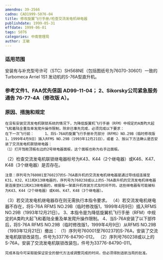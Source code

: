 ```yaml
---
amendno: 39-2566
cadno: CAD1999-S076-04
title: 修改旋翼飞行手册/检查交流发电机继电器
publishdate: 1999-05-31
effdate: 1999-06-01
tags: S076
categories: 中南管理局
author: 王敏
---
```


### 适用范围 
安装有与补充型号许可（STC）SH568NE（包括图纸号为76070-30601）一致的Turbomeca Arriel 1S1 发动机的S-76A型直升机。

<!--more-->
### 参考文件1、FAA优先信函 AD99-11-04； 2、Sikorsky公司紧急服务通告 76-77-4A（修改版 A）。

### 原因、措施和规定 
    在没有安装交流发电机联锁系统的情况下，为降低旋翼机飞行手册（RFM）中规定的A类昀大起飞和着陆全重及单发爬升操作限制，除非已事先完成，必须完成以下要求： 
    在下一次飞行前：     1、将S-76A的旋翼飞行手册补充部分（RFMS）NO.29B（临时修改版1，1999年4月9日）插入RFMS NO.29B（1993年12月21日），或者 2、按以下方法确认是否安装了交流发电机联锁继电器： 
    （1）打开驾舱顶板右边的2号继电器面板，这个面板也称为右手边面板。 
（2）检查交流发电机联锁继电器标号为K43、K44（2个继电器）或K46、K47、K48（3个继电器）是否存在。 

  
    注意：序列号为760001至760237的S-76A直升机的交流发电机继电器是通过导线组连接至K31、K32、K11和K13继电器的，序列号为760238或以上的S-76A直升机的交流发电机继电器是连接至K11和K13继电器的，根据每一架直升机改装方式及时间不同，这些继电器有可能被标为K43、K44（2个继电器）或K46、K47、K48（3个继电器）。 
（3）若交流发电机继电器存在则无需执行本指令要求。 
（4）若交流发电机继电器不存在，将S-76A RFMS NO.29B（临时修改版1，1999年4月9日）插入RFMS NO.29B（1993年12月21日）。     3、本指令是为降低旋翼机飞行手册（RFM）中规定的A类昀大起飞和着陆全重及单发爬升操作限制。 
    4、当S-76A安装了以下部件后，将S-76A RFMS NO.29B（临时修改版1，1999年4月9日）从RFMS NO.29B（1993年12月21日）撤出： 
    （1）序列号760001至760237的S-76A，安装了交流发电机联锁改装包，件号为33776-84790-012。 
    （2）序列号760238或以上的S-76A，安装了交流发电机联锁改装包，件号为33776-84790-011。 

    完成本指令可采取能保证安全的替代方法或调整完成的时间，但必须得到适航当局的批准。
